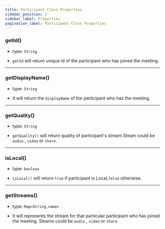 ```yaml
---
title: Participant Class Properties
sidebar_position: 1
sidebar_label: Properties
pagination_label: Participant Class Properties
---
```


<div class="sdk-api-ref-only-h4">

### getId()

- type: `String`

- `getId` will return unique id of the participant who has joined the meeting.

---

### getDisplayName()

- type: `String`

- It will return the `displayName` of the participant who has the meeting.

---

### getQuality()

- type: `String`

- `getQuality()` will return quality of participant's stream.Steam could be `audio` , `video` or `share`.

---

### isLocal()

- type: `boolean`

- `isLocal()` will return `true` if participant is Local,`false` otherwise.

---

### getStreams()

- type: `Map<String,name>`

- It will represents the stream for that particular participant who has joined the meeting. Steams could be `audio` , `video` or `share`.

</div>